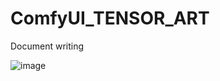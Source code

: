 # ComfyUI_TENSOR_ART
Document writing

![image](https://github.com/user-attachments/assets/50a13afe-1b53-4644-9ea3-27c1349859a5)

